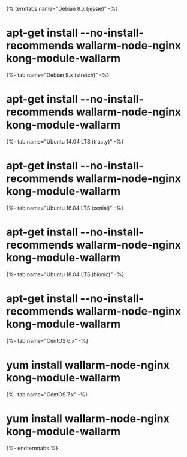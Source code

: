 {% termtabs name="Debian 8.x (jessie)" -%}
# apt-get install --no-install-recommends wallarm-node-nginx kong-module-wallarm
{%- tab name="Debian 9.x (stretch)" -%}
# apt-get install --no-install-recommends wallarm-node-nginx kong-module-wallarm
{%- tab name="Ubuntu 14.04 LTS (trusty)" -%}
# apt-get install --no-install-recommends wallarm-node-nginx kong-module-wallarm
{%- tab name="Ubuntu 16.04 LTS (xenial)" -%}
# apt-get install --no-install-recommends wallarm-node-nginx kong-module-wallarm
{%- tab name="Ubuntu 18.04 LTS (bionic)" -%}
# apt-get install --no-install-recommends wallarm-node-nginx kong-module-wallarm
{%- tab name="CentOS 6.x" -%}
# yum install wallarm-node-nginx kong-module-wallarm
{%- tab name="CentOS 7.x" -%}
# yum install wallarm-node-nginx kong-module-wallarm
{%- endtermtabs %}
